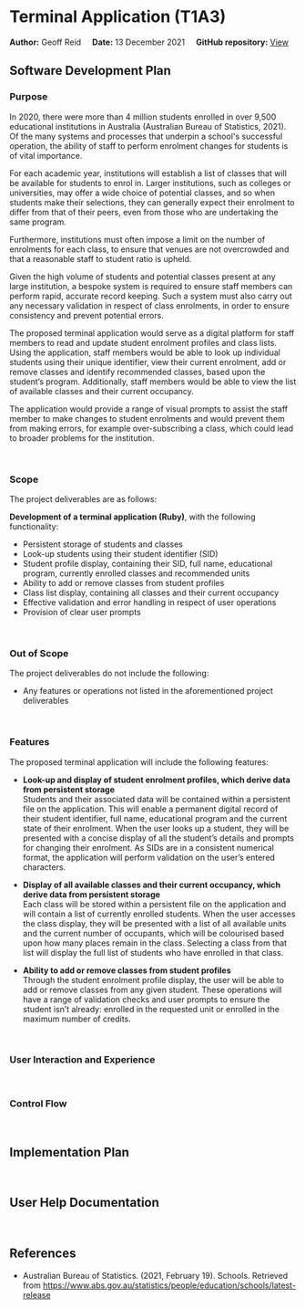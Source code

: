 # Terminal Application (T1A3)

**Author:** Geoff Reid&nbsp;&nbsp;&nbsp;&nbsp; **Date:** 13 December 2021&nbsp;&nbsp;&nbsp;&nbsp; **GitHub repository:** <a href="https://github.com/LetTheWookieWin92/T1A3_SERS">View</a>

## Software Development Plan

### Purpose

In 2020, there were more than 4 million students enrolled in over 9,500 educational institutions in Australia (Australian Bureau of Statistics, 2021). Of the many systems and processes that underpin a school's successful operation, the ability of staff to perform enrolment changes for students is of vital importance.

For each academic year, institutions will establish a list of classes that will be available for students to enrol in. Larger institutions, such as colleges or universities, may offer a wide choice of potential classes, and so when students make their selections, they can generally expect their enrolment to differ from that of their peers, even from those who are undertaking the same program.

Furthermore, institutions must often impose a limit on the number of enrolments for each class, to ensure that venues are not overcrowded and that a reasonable staff to student ratio is upheld.

Given the high volume of students and potential classes present at any large institution, a bespoke system is required to ensure staff members can perform rapid, accurate record keeping. Such a system must also carry out any necessary validation in respect of class enrolments, in order to ensure consistency and prevent potential errors.

The proposed terminal application would serve as a digital platform for staff members to read and update student enrolment profiles and class lists. Using the application, staff members would be able to look up individual students using their unique identifier, view their current enrolment, add or remove classes and identify recommended classes, based upon the student’s program. Additionally, staff members would be able to view the list of available classes and their current occupancy.

The application would provide a range of visual prompts to assist the staff member to make changes to student enrolments and would prevent them from making errors, for example over-subscribing a class, which could lead to broader problems for the institution.

<br>

### Scope

The project deliverables are as follows:

**Development of a terminal application (Ruby)**, with the following functionality:

- Persistent storage of students and classes
- Look-up students using their student identifier (SID)
- Student profile display, containing their SID, full name, educational program, currently enrolled classes and recommended units
- Ability to add or remove classes from student profiles
- Class list display, containing all classes and their current occupancy
- Effective validation and error handling in respect of user operations
- Provision of clear user prompts

<br>

### Out of Scope

The project deliverables do not include the following:

- Any features or operations not listed in the aforementioned project deliverables

<br>

### Features

The proposed terminal application will include the following features:

- **Look-up and display of student enrolment profiles, which derive data from persistent storage** <br>Students and their associated data will be contained within a persistent file on the application. This will enable a permanent digital record of their student identifier, full name, educational program and the current state of their enrolment. When the user looks up a student, they will be presented with a concise display of all the student’s details and prompts for changing their enrolment. As SIDs are in a consistent numerical format, the application will perform validation on the user’s entered characters.

- **Display of all available classes and their current occupancy, which derive data from persistent storage** <br> Each class will be stored within a persistent file on the application and will contain a list of currently enrolled students. When the user accesses the class display, they will be presented with a list of all available units and the current number of occupants, which will be colourised based upon how many places remain in the class. Selecting a class from that list will display the full list of students who have enrolled in that class.

- **Ability to add or remove classes from student profiles** <br> Through the student enrolment profile display, the user will be able to add or remove classes from any given student. These operations will have a range of validation checks and user prompts to ensure the student isn’t already: enrolled in the requested unit or enrolled in the maximum number of credits.

<br>

### User Interaction and Experience

<br>

### Control Flow

<br>

## Implementation Plan

<br>

## User Help Documentation

<br>

## References

- Australian Bureau of Statistics. (2021, February 19). Schools. Retrieved from https://www.abs.gov.au/statistics/people/education/schools/latest-release
